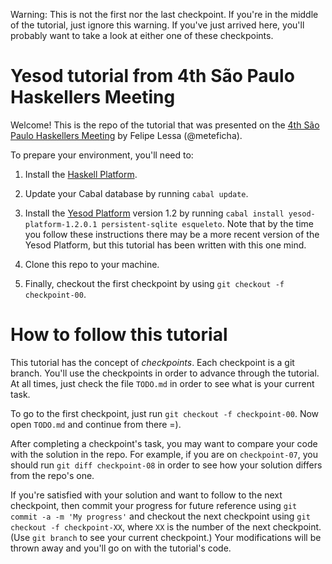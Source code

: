 Warning: This is not the first nor the last checkpoint.  If
you're in the middle of the tutorial, just ignore this warning.
If you've just arrived here, you'll probably want to take a look
at either one of these checkpoints.

Yesod tutorial from 4th São Paulo Haskellers Meeting
====================================================

Welcome!  This is the repo of the tutorial that was presented on
the [4th São Paulo Haskellers Meeting](https://plus.google.com/events/c9r4tblnvdfnm2qkvtpjj96v8m8)
by Felipe Lessa (@meteficha).

To prepare your environment, you'll need to:

  1. Install the [Haskell Platform](http://www.haskell.org/platform/).

  2. Update your Cabal database by running `cabal update`.

  3. Install the [Yesod Platform](http://www.yesodweb.com/)
  version 1.2 by running `cabal install yesod-platform-1.2.0.1
  persistent-sqlite esqueleto`.  Note that by the time you follow
  these instructions there may be a more recent version of the
  Yesod Platform, but this tutorial has been written with this
  one mind.

  4. Clone this repo to your machine.

  5. Finally, checkout the first checkpoint by using
  `git checkout -f checkpoint-00`.


How to follow this tutorial
===========================

This tutorial has the concept of _checkpoints_.  Each checkpoint
is a git branch.  You'll use the checkpoints in order to advance
through the tutorial.  At all times, just check the file
`TODO.md` in order to see what is your current task.

To go to the first checkpoint, just run `git checkout -f
checkpoint-00`.  Now open `TODO.md` and continue from there =).

After completing a checkpoint's task, you may want to compare
your code with the solution in the repo.  For example, if you are
on `checkpoint-07`, you should run `git diff checkpoint-08` in
order to see how your solution differs from the repo's one.

If you're satisfied with your solution and want to follow to the
next checkpoint, then commit your progress for future reference
using `git commit -a -m 'My progress'` and checkout the next
checkpoint using `git checkout -f checkpoint-XX`, where `XX` is
the number of the next checkpoint.  (Use `git branch` to see your
current checkpoint.)  Your modifications will be thrown away and
you'll go on with the tutorial's code.
